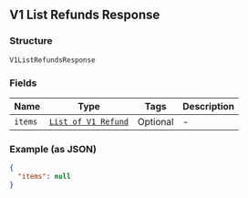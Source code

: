 ## V1 List Refunds Response

### Structure

`V1ListRefundsResponse`

### Fields

| Name | Type | Tags | Description |
|  --- | --- | --- | --- |
| `items` | [`List of V1 Refund`]($m/V1Refund) | Optional | - |

### Example (as JSON)

```json
{
  "items": null
}
```

